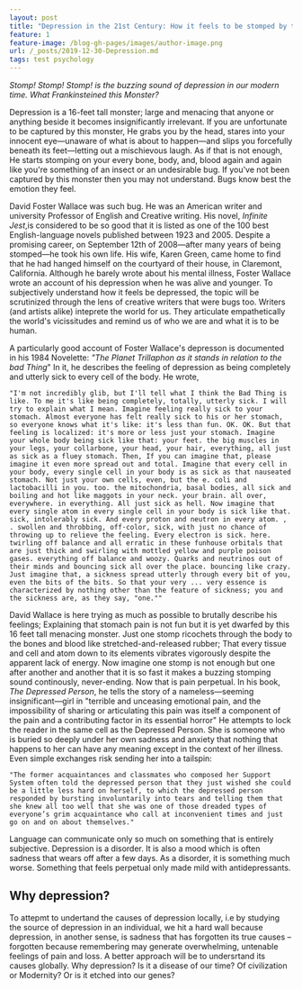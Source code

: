 ```yaml
---
layout: post
title: "Depression in the 21st Century: How it feels to be stomped by this Tall Bad Thing."
feature: 1
feature-image: /blog-gh-pages/images/author-image.png
url: /_posts/2019-12-30-Depression.md
tags: test psychology
---
```


_Stomp! Stomp! Stomp! is the buzzing sound of depression in our modern time. What Frankinsteined this Monster?_ <br />

Depression is a 16-feet tall monster; large and menacing that anyone or anything beside it becomes insignificantly irrelevant. If you are unfortunate to be captured by this monster, He grabs you by the head, stares into your innocent eye—unaware of what is about to happen—and slips you forcefully beneath its feet—letting out a mischievous laugh. As if that is not enough, He starts stomping on your every bone, body, and, blood again and again like you're something of an insect or an undesirable bug. If you've not been captured by this monster then you may not understand. Bugs know best the emotion they feel.

David Foster Wallace was such bug. He was an American writer and university Professor of English and Creative writing. His novel, _Infinite Jest_,is considered to be so good that it is listed as one of the 100 best English-language novels published between 1923 and 2005. Despite a promising career, on September 12th of 2008—after many years of being stomped—he took his own life. His wife, Karen Green, came home to find that he had hanged himself on the courtyard of their house, in Claremont, California. Although he barely wrote about his mental illness, Foster Wallace wrote an account of his depression when he was alive and younger. To subjectively understand how it feels be depressed, the topic will be scrutinized through the lens of creative writers that were bugs too. Writers (and artists alike) inteprete the world for us. They articulate empathetically the world's vicissitudes and remind us of who we are and what it is to be human.

A particularly good account of Foster Wallace's depresson is documented in his 1984 Novelette: _"The Planet Trillaphon as it stands in relation to the bad Thing_" In it, he describes the feeling of depression as being completely and utterly sick to every cell of the body. He wrote,
	
	"I'm not incredibly glib, but I'll tell what I think the Bad Thing is like. To me it's like being completely, totally, utterly sick. I will try to explain what I mean. Imagine feeling really sick to your stomach. Almost everyone has felt really sick to his or her stomach, so everyone knows what it's like: it's less than fun. OK. OK. But that feeling is localized: it's more or less just your stomach. Imagine your whole body being sick like that: your feet. the big muscles in your legs, your collarbone, your head, your hair, everything, all just as sick as a fluey stomach. Then, If you can imagine that, please imagine it even more spread out and total. Imagine that every cell in your body, every single cell in your body is as sick as that nauseated stomach. Not just your own cells, even, but the e. coli and lactobacilli in you. too. the mitochondria, basal bodies, all sick and boiling and hot like maggots in your neck. your brain. all over, everywhere. in everything. All just sick as hell. Now imagine that every single atom in every single cell in your body is sick like that. sick, intolerably sick. And every proton and neutron in every atom. , . swollen and throbbing, off·color, sick, with just no chance of throwing up to relieve the feeling. Every electron is sick. here. twirling off balance and all erratic in these funhouse orbitals that are just thick and swirling with mottled yellow and purple poison gases. everything off balance and woozy. Quarks and neutrinos out of their minds and bouncing sick all over the place. bouncing like crazy. Just imagine that, a sickness spread utterly through every bit of you, even the bits of the bits. So that your very ... very essence is characterized by nothing other than the feature of sickness; you and the sickness are, as they say, "one.""

David Wallace is here trying as much as possible to brutally describe his feelings; Explaining that stomach pain is not fun but it is yet dwarfed by this 16 feet tall menacing monster. Just one stomp ricochets through the body to the bones and blood like stretched-and-released rubber; That every tissue and cell and atom down to its elements vibrates vigorously despite the apparent lack of energy. Now imagine one stomp is not enough but one after another and another that it is so fast it makes a buzzing stomping sound continously, never-ending. Now that is pain perpetual.
In his book, _The Depressed Person_, he tells the story of a nameless—seeming insignificant—girl in "terrible and unceasing emotional pain, and the impossibility of sharing or articulating this pain was itself a component of the pain and a contributing factor in its essential horror"
He attempts to lock the reader in the same cell as the Depressed Person. She is someone who is buried so deeply under her own sadness and anxiety that nothing that happens to her can have any meaning except in the context of her illness. Even simple exchanges risk sending her into a tailspin:

	"The former acquaintances and classmates who composed her Support System often told the depressed person that they just wished she could be a little less hard on herself, to which the depressed person responded by bursting involuntarily into tears and telling them that she knew all too well that she was one of those dreaded types of everyone’s grim acquaintance who call at inconvenient times and just go on and on about themselves."

Language can communicate only so much on something that is entirely subjective. Depression is a disorder. It is also a mood which is often sadness that wears off after a few days. As a disorder, it is something much worse. Something that feels perpetual only made mild with antidepressants.

## Why depression?

To attepmt to undertand the causes of depression locally, i.e by studying the source of depression in an individual, we hit a hard wall because depression, in another sense, is sadness that has forgotten its true causes – forgotten because remembering may generate overwhelming, untenable feelings of pain and loss. A better approach will be to undersrtand its causes globally. Why depression? Is it a disease of our time? Of civilization or Modernity? Or is it etched into our genes?

